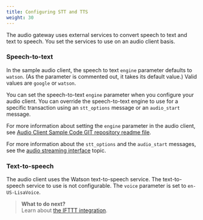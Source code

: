 ```yaml
---
title: Configuring STT and TTS
weight: 30
---
```

The audio gateway uses external services to convert speech to text and text to speech.  You set the services to use on an audio client basis.  

### Speech-to-text
In the sample audio client, the speech to text `engine` parameter defaults to `watson`. (As the parameter is commented out, it takes its default value.) Valid values are `google` or `watson`.

You can set the speech-to-text `engine` parameter when you configure your audio client.  You can override the speech-to-text engine to use for a specific transaction using an `stt_options` message or an `audio_start` message.

For more information about setting the `engine` parameter in the audio client, see [Audio Client Sample Code GIT repository readme file](https://github.com/Watson-Personal-Assistant/AudioClientSampleCodeJava).

For more information about the `stt_options` and the `audio_start` messages, see the [audio streaming interface]({{site.baseurl}}/audio/how_it_works_audio) topic.

### Text-to-speech
The audio client uses the Watson text-to-speech service.  The text-to-speech service to use is not configurable.  The `voice` parameter is set to `en-US-LisaVoice`.

> **What to do next?**<br/>
Learn about [the IFTTT integration]({{site.baseurl}}/ifttt/what-is-ifttt/).
